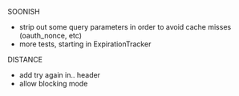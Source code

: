 SOONISH
* strip out some query parameters in order to avoid cache misses (oauth_nonce, etc)
* more tests, starting in ExpirationTracker

DISTANCE
* add try again in.. header
* allow blocking mode
